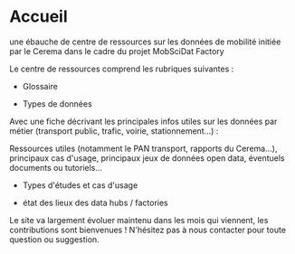 # Accueil
une ébauche de centre de ressources sur les données de mobilité initiée par le Cerema dans le cadre du projet MobSciDat Factory

Le centre de ressources comprend les rubriques suivantes :

- Glossaire

- Types de données

Avec une fiche décrivant les principales infos utiles sur les données par métier (transport public, trafic, voirie, stationnement...) :

Ressources utiles (notamment le PAN transport, rapports du Cerema...), principaux cas d'usage, principaux jeux de données open data, éventuels documents ou tutoriels...

- Types d'études et cas d'usage

- état des lieux des data hubs / factories

Le site va largement évoluer maintenu dans les mois qui viennent, les contributions sont bienvenues !
N'hésitez pas à nous contacter pour toute question ou suggestion.
